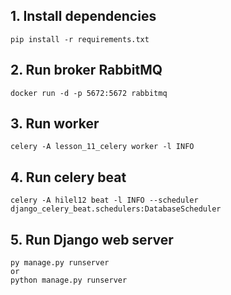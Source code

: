 ## 1. Install dependencies
```
pip install -r requirements.txt
```

## 2. Run broker RabbitMQ
```
docker run -d -p 5672:5672 rabbitmq
```

## 3. Run worker
```
celery -A lesson_11_celery worker -l INFO
```

## 4. Run celery beat
```
celery -A hilel12 beat -l INFO --scheduler django_celery_beat.schedulers:DatabaseScheduler
```

## 5. Run Django web server
```
py manage.py runserver
or
python manage.py runserver
```
